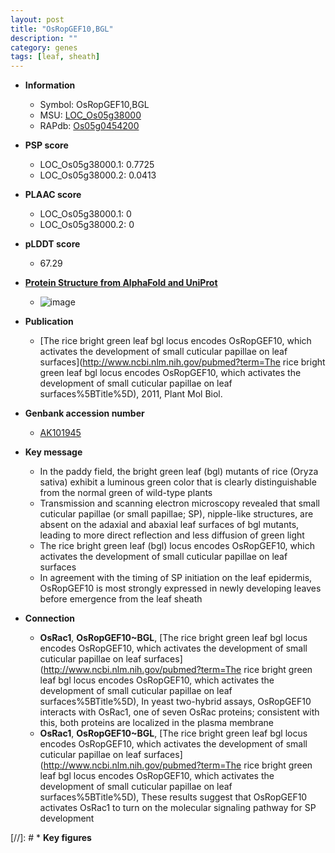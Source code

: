 ```yaml
---
layout: post
title: "OsRopGEF10,BGL"
description: ""
category: genes
tags: [leaf, sheath]
---
```


* **Information**  
    + Symbol: OsRopGEF10,BGL  
    + MSU: [LOC_Os05g38000](http://rice.plantbiology.msu.edu/cgi-bin/ORF_infopage.cgi?orf=LOC_Os05g38000)  
    + RAPdb: [Os05g0454200](http://rapdb.dna.affrc.go.jp/viewer/gbrowse_details/irgsp1?name=Os05g0454200)  

* **PSP score**  
    + LOC_Os05g38000.1: 0.7725 
    + LOC_Os05g38000.2: 0.0413 

* **PLAAC score**  
    + LOC_Os05g38000.1: 0 
    + LOC_Os05g38000.2: 0 

* **pLDDT score**
    + 67.29

* **[Protein Structure from AlphaFold and UniProt](https://www.uniprot.org/uniprotkb/A0A0P0WN33/entry#structure)**
    + ![image](https://ricepsp.github.io/images/A/AF-A0A0P0WN33-F1.png)

* **Publication**  
    + [The rice bright green leaf bgl locus encodes OsRopGEF10, which activates the development of small cuticular papillae on leaf surfaces](http://www.ncbi.nlm.nih.gov/pubmed?term=The rice bright green leaf bgl locus encodes OsRopGEF10, which activates the development of small cuticular papillae on leaf surfaces%5BTitle%5D), 2011, Plant Mol Biol.

* **Genbank accession number**  
    + [AK101945](http://www.ncbi.nlm.nih.gov/nuccore/AK101945)

* **Key message**  
    + In the paddy field, the bright green leaf (bgl) mutants of rice (Oryza sativa) exhibit a luminous green color that is clearly distinguishable from the normal green of wild-type plants
    + Transmission and scanning electron microscopy revealed that small cuticular papillae (or small papillae; SP), nipple-like structures, are absent on the adaxial and abaxial leaf surfaces of bgl mutants, leading to more direct reflection and less diffusion of green light
    + The rice bright green leaf (bgl) locus encodes OsRopGEF10, which activates the development of small cuticular papillae on leaf surfaces
    + In agreement with the timing of SP initiation on the leaf epidermis, OsRopGEF10 is most strongly expressed in newly developing leaves before emergence from the leaf sheath

* **Connection**  
    + __OsRac1__, __OsRopGEF10~BGL__, [The rice bright green leaf bgl locus encodes OsRopGEF10, which activates the development of small cuticular papillae on leaf surfaces](http://www.ncbi.nlm.nih.gov/pubmed?term=The rice bright green leaf bgl locus encodes OsRopGEF10, which activates the development of small cuticular papillae on leaf surfaces%5BTitle%5D), In yeast two-hybrid assays, OsRopGEF10 interacts with OsRac1, one of seven OsRac proteins; consistent with this, both proteins are localized in the plasma membrane
    + __OsRac1__, __OsRopGEF10~BGL__, [The rice bright green leaf bgl locus encodes OsRopGEF10, which activates the development of small cuticular papillae on leaf surfaces](http://www.ncbi.nlm.nih.gov/pubmed?term=The rice bright green leaf bgl locus encodes OsRopGEF10, which activates the development of small cuticular papillae on leaf surfaces%5BTitle%5D), These results suggest that OsRopGEF10 activates OsRac1 to turn on the molecular signaling pathway for SP development

[//]: # * **Key figures**  


